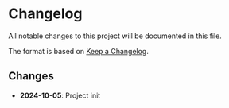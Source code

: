 # Changelog

All notable changes to this project will be documented in this file.

The format is based on [Keep a Changelog](https://keepachangelog.com/en/1.0.0/).

## Changes
- <b>2024-10-05</b>: Project init
